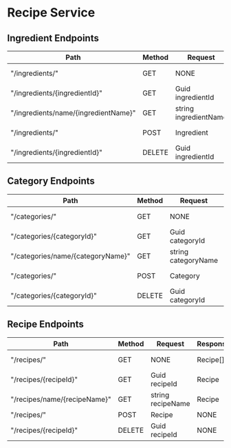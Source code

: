 # Recipe Service

## Ingredient Endpoints

| **Path**                             | **Method** | **Request**           | **Response** | **ResponseCodes** | **Description**     |
| ------------------------------------ | ---------- | --------------------- | ------------ | ----------------- | ------------------- |
| "/ingredients/"                      | GET        | NONE                  | Ingredient[] | 200               | Get all ingredients |
| "/ingredients/{ingredientId}"        | GET        | Guid ingredientId     | Ingredient   | 200, 400          | Get by id           |
| "/ingredients/name/{ingredientName}" | GET        | string ingredientName | Ingredient   | 200, 400          | Get by name         |
| "/ingredients/"                      | POST       | Ingredient            | NONE         | 200, 404          | Add ingredient      |
| "/ingredients/{ingredientId}"        | DELETE     | Guid ingredientId     | NONE         | 200, 404          | Delete ingredient   |

## Category Endpoints

| **Path**                          | **Method** | **Request**         | **Response** | **ResponseCodes** | **Description**    |
| --------------------------------- | ---------- | ------------------- | ------------ | ----------------- | ------------------ |
| "/categories/"                    | GET        | NONE                | Category[]   | 200               | Get all categories |
| "/categories/{categoryId}"        | GET        | Guid categoryId     | Category     | 200, 400          | Get by id          |
| "/categories/name/{categoryName}" | GET        | string categoryName | Category     | 200, 400          | Get by name        |
| "/categories/"                    | POST       | Category            | NONE         | 200, 404          | Add category       |
| "/categories/{categoryId}"        | DELETE     | Guid categoryId     | NONE         | 200, 404          | Delete category    |

## Recipe Endpoints

| **Path**                     | **Method** | **Request**       | **Response** | **ResponseCodes** | **Description** |
| ---------------------------- | ---------- | ----------------- | ------------ | ----------------- | --------------- |
| "/recipes/"                  | GET        | NONE              | Recipe[]     | 200               | Get all recipes |
| "/recipes/{recipeId}"        | GET        | Guid recipeId     | Recipe       | 200, 400          | Get by id       |
| "/recipes/name/{recipeName}" | GET        | string recipeName | Recipe       | 200, 400          | Get by name     |
| "/recipes/"                  | POST       | Recipe            | NONE         | 200, 404          | Add recipe      |
| "/recipes/{recipeId}"        | DELETE     | Guid recipeId     | NONE         | 200, 404          | Delete recipe   |
